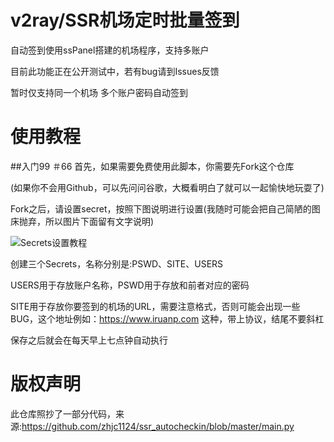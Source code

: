 # v2ray/SSR机场定时批量签到

自动签到使用ssPanel搭建的机场程序，支持多账户

目前此功能正在公开测试中，若有bug请到Issues反馈

暂时仅支持同一个机场 多个账户密码自动签到

# 使用教程

##入门99
＃66
首先，如果需要免费使用此脚本，你需要先Fork这个仓库

(如果你不会用Github，可以先问问谷歌，大概看明白了就可以一起愉快地玩耍了)

Fork之后，请设置secret，按照下图说明进行设置(我随时可能会把自己简陋的图床抛弃，所以图片下面留有文字说明)

![Secrets设置教程](http://files.iruanp.com/public/066ccb7ab71c11d420ff5ecfad59e609.png)

创建三个Secrets，名称分别是:PSWD、SITE、USERS

USERS用于存放账户名称，PSWD用于存放和前者对应的密码

SITE用于存放你要签到的机场的URL，需要注意格式，否则可能会出现一些BUG，这个地址例如：https://www.iruanp.com 这种，带上协议，结尾不要斜杠

保存之后就会在每天早上七点钟自动执行

# 版权声明

此仓库照抄了一部分代码，来源:https://github.com/zhjc1124/ssr_autocheckin/blob/master/main.py
